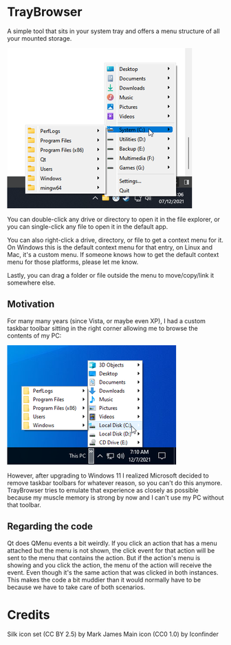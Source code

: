 # TrayBrowser
A simple tool that sits in your system tray and offers a menu structure of all your mounted storage.

![Example](img/example.png)

You can double-click any drive or directory to open it in the file explorer, or you can single-click any file to open it in the default app.

You can also right-click a drive, directory, or file to get a context menu for it. On Windows this is the default context menu for that entry, on Linux and Mac, it's a custom menu.
If someone knows how to get the default context menu for those platforms, please let me know.

Lastly, you can drag a folder or file outside the menu to move/copy/link it somewhere else.

## Motivation

For many many years (since Vista, or maybe even XP), I had a custom taskbar toolbar sitting in the right corner allowing me to browse the contents of my PC:

![The good ol days](img/win10.png)

However, after upgrading to Windows 11 I realized Microsoft decided to remove taskbar toolbars for whatever reason, so you can't do this anymore. 
TrayBrowser tries to emulate that experience as closely as possible because my muscle memory is strong by now and I can't use my PC without that toolbar.

## Regarding the code
Qt does QMenu events a bit weirdly.
If you click an action that has a menu attached but the menu is not shown, the click event for that action will be sent to the menu that contains the action.
But if the action's menu is showing and you click the action, the menu of the action will receive the event. Even though it's the same action that was clicked in both instances.
This makes the code a bit muddier than it would normally have to be because we have to take care of both scenarios.

# Credits
Silk icon set (CC BY 2.5) by Mark James
Main icon (CC0 1.0) by Iconfinder